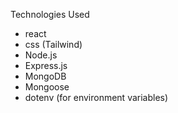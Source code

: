 Technologies Used
- react
- css (Tailwind)
- Node.js
- Express.js
- MongoDB
- Mongoose
- dotenv (for environment variables)
